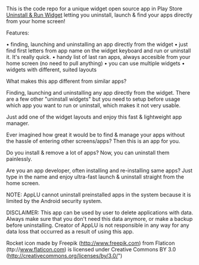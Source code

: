  This is the code repo for a unique widget open source app in Play Store [Uninstall & Run Widget](https://play.google.com/store/apps/details?id=pl.coddev.applu.light) letting you uninstall, launch & find your apps directly from your home screen! 

Features:

• finding, launching and uninstalling an app directly from the widget
• just find first letters from app name on the widget keyboard and run or uninstall it. It's really quick.
• handy list of last ran apps, always accesible from your home screen (no need to pull anything)
• you can use multiple widgets
• widgets with different, suited layouts

What makes this app different from similar apps?

Finding, launching and uninstalling any app directly from the widget. There are a few other "uninstall widgets" but you need to setup before usage which app you want to run or uninstall, which makes it not very usable.

Just add one of the widget layouts and enjoy this fast & lightweight app manager.

Ever imagined how great it would be to find & manage your apps without the hassle of entering other screens/apps? 
Then this is an app for you.

Do you install & remove a lot of apps? Now, you can uninstall them painlessly.

Are you an app developer, often installing and re-installing same apps? Just type in the name and enjoy ultra-fast launch & uninstall straight from the home screen.

NOTE:
AppLU cannot uninstall preinstalled apps in the system because it is limited by the Android security system.

DISCLAIMER:
This app can be used by user to delete applications with data. Always make sure that you don't need this data anymore, or make a backup before uninstalling. 
Creator of AppLU is not responsible in any way for any data loss that occurred as a result of using this app.

Rocket icon made by Freepik (http://www.freepik.com) from Flaticon (ttp://www.flaticon.com) is licensed under Creative Commons BY 3.0 (http://creativecommons.org/licenses/by/3.0/")

